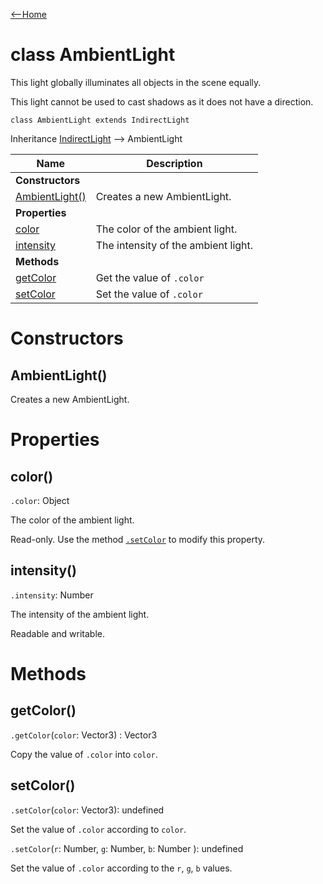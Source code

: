 [<--Home](index.html)

# class AmbientLight

This light globally illuminates all objects in the scene equally.

This light cannot be used to cast shadows as it does not have a direction.

`class AmbientLight extends IndirectLight`

Inheritance [IndirectLight](IndirectLight.html) --> AmbientLight

| Name                                                          | Description                                                    |
| --------------------------------------------------------------| -------------------------------------------------------------- |
| **Constructors**                                              |                                                                |
| [AmbientLight()](#ambientlight)                               | Creates a new AmbientLight.                                    |
| **Properties**                                                |                                                                |
| [color](#color)                                               | The color of the ambient light.                                |
| [intensity](#intensity)                                       | The intensity of the ambient light.                            |
| **Methods**                                                   |                                                                |
| [getColor](#getcolor)                                         | Get the value of `.color`                                      |
| [setColor](#setcolor)                                         | Set the value of `.color`                                      |

# Constructors

## AmbientLight()

Creates a new AmbientLight.

# Properties

## color()

`.color`: Object

The color of the ambient light.

Read-only. Use the method [`.setColor`](#setcolor) to modify this property.

## intensity()

`.intensity`: Number

The intensity of the ambient light.

Readable and writable.

# Methods

## getColor()

`.getColor`(`color`: Vector3) : Vector3

Copy the value of `.color` into `color`.

## setColor()

`.setColor`(`color`: Vector3): undefined

Set the value of `.color` according to `color`.

 `.setColor`(`r`: Number, `g`: Number, `b`: Number ): undefined

Set the value of `.color` according to the `r`, `g`, `b` values.

